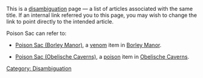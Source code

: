 This is a [disambiguation](:Category:_Disambiguation "wikilink") page —
a list of articles associated with the same title. If an internal link
referred you to this page, you may wish to change the link to point
directly to the intended article.

Poison Sac can refer to:

-   [Poison Sac (Borley Manor)](Poison_Sac_(Borley_Manor) "wikilink"), a
    [venom](:Category:Venom "wikilink") item in [Borley
    Manor](:Category:_Borley_Manor "wikilink").

<!-- -->

-   [Poison Sac (Obelische
    Caverns)](Poison_Sac_(Obelische_Caverns) "wikilink"), a
    [poison](:Category:Poison "wikilink") item in [Obelische
    Caverns](:Category:_Obelische_Caverns "wikilink").

[Category: Disambiguation](Category:_Disambiguation "wikilink")

